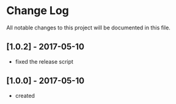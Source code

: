 # Change Log
All notable changes to this project will be documented in this file.

## [1.0.2] - 2017-05-10
- fixed the release script

## [1.0.0] - 2017-05-10
- created
